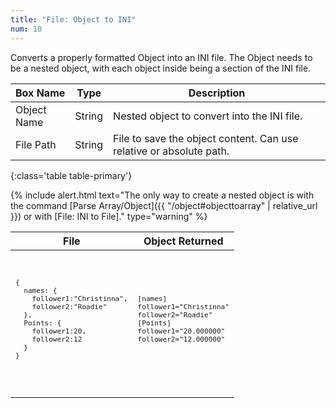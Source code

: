 ```yaml
---
title: "File: Object to INI"
num: 10
---
```


Converts a properly formatted Object into an INI file. The Object needs to be a nested object, with each object inside being a section of the INI file.

| Box Name | Type | Description | 
|-------|--------|--------
|Object Name|String|Nested object to convert into the INI file.
|File Path|String|File to save the object content. Can use relative or absolute path.
{:class='table table-primary'}

{% include alert.html text="The only way to create a nested object is with the command [Parse Array/Object]({{ "/object#objecttoarray" | relative_url }}) or with [File: INI to File]." type="warning" %} 

<table class="table table-secondary w-auto table-hover align-middle">
   <thead>
      <tr>
         <th>File</th>
         <th>Object Returned</th>
      </tr>
   </thead>
   <tbody>
      <tr>
         <td>
            <code>
               <pre>
{
  names: {
    follower1:"Christinna",
    follower2:"Roadie"
  },
  Points: {
    follower1:20,
    follower2:12
  }
}
       </pre>
            </code>
         </td>
         <td>
            <code>
               <pre>
[names]
follower1="Christinna"
follower2="Roadie"
[Points]
follower1="20.000000"
follower2="12.000000"
       </pre>
            </code>
         </td>
      </tr>
   </tbody>
</table>
